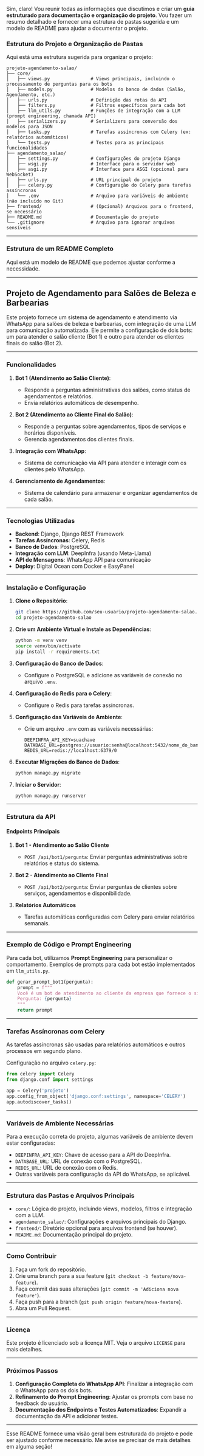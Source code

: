 Sim, claro! Vou reunir todas as informações que discutimos e criar um **guia estruturado para documentação e organização do projeto**. Vou fazer um resumo detalhado e fornecer uma estrutura de pastas sugerida e um modelo de README para ajudar a documentar o projeto.

### Estrutura do Projeto e Organização de Pastas

Aqui está uma estrutura sugerida para organizar o projeto:

```
projeto-agendamento-salao/
├── core/
│   ├── views.py               # Views principais, incluindo o processamento de perguntas para os bots
│   ├── models.py              # Modelos do banco de dados (Salão, Agendamento, etc.)
│   ├── urls.py                # Definição das rotas da API
│   ├── filters.py             # Filtros específicos para cada bot
│   ├── llm_utils.py           # Funções de integração com a LLM (prompt engineering, chamada API)
│   ├── serializers.py         # Serializers para conversão dos modelos para JSON
│   ├── tasks.py               # Tarefas assíncronas com Celery (ex: relatórios automáticos)
│   └── tests.py               # Testes para as principais funcionalidades
├── agendamento_salao/
│   ├── settings.py            # Configurações do projeto Django
│   ├── wsgi.py                # Interface para o servidor web
│   ├── asgi.py                # Interface para ASGI (opcional para WebSocket)
│   ├── urls.py                # URL principal do projeto
│   ├── celery.py              # Configuração do Celery para tarefas assíncronas
│   └── .env                   # Arquivo para variáveis de ambiente (não incluído no Git)
├── frontend/                  # (Opcional) Arquivos para o frontend, se necessário
├── README.md                  # Documentação do projeto
└── .gitignore                 # Arquivo para ignorar arquivos sensíveis
```

---

### Estrutura de um README Completo

Aqui está um modelo de README que podemos ajustar conforme a necessidade.

---

## Projeto de Agendamento para Salões de Beleza e Barbearias

Este projeto fornece um sistema de agendamento e atendimento via WhatsApp para salões de beleza e barbearias, com integração de uma LLM para comunicação automatizada. Ele permite a configuração de dois bots: um para atender o salão cliente (Bot 1) e outro para atender os clientes finais do salão (Bot 2).

---

### Funcionalidades

1. **Bot 1 (Atendimento ao Salão Cliente)**:
   - Responde a perguntas administrativas dos salões, como status de agendamentos e relatórios.
   - Envia relatórios automáticos de desempenho.

2. **Bot 2 (Atendimento ao Cliente Final do Salão)**:
   - Responde a perguntas sobre agendamentos, tipos de serviços e horários disponíveis.
   - Gerencia agendamentos dos clientes finais.

3. **Integração com WhatsApp**:
   - Sistema de comunicação via API para atender e interagir com os clientes pelo WhatsApp.

4. **Gerenciamento de Agendamentos**:
   - Sistema de calendário para armazenar e organizar agendamentos de cada salão.

---

### Tecnologias Utilizadas

- **Backend**: Django, Django REST Framework
- **Tarefas Assíncronas**: Celery, Redis
- **Banco de Dados**: PostgreSQL
- **Integração com LLM**: DeepInfra (usando Meta-Llama)
- **API de Mensagens**: WhatsApp API para comunicação
- **Deploy**: Digital Ocean com Docker e EasyPanel

---

### Instalação e Configuração

1. **Clone o Repositório**:
   ```bash
   git clone https://github.com/seu-usuario/projeto-agendamento-salao.git
   cd projeto-agendamento-salao
   ```

2. **Crie um Ambiente Virtual e Instale as Dependências**:
   ```bash
   python -m venv venv
   source venv/bin/activate
   pip install -r requirements.txt
   ```

3. **Configuração do Banco de Dados**:
   - Configure o PostgreSQL e adicione as variáveis de conexão no arquivo `.env`.

4. **Configuração do Redis para o Celery**:
   - Configure o Redis para tarefas assíncronas.

5. **Configuração das Variáveis de Ambiente**:
   - Crie um arquivo `.env` com as variáveis necessárias:
     ```
     DEEPINFRA_API_KEY=suachave
     DATABASE_URL=postgres://usuario:senha@localhost:5432/nome_do_banco
     REDIS_URL=redis://localhost:6379/0
     ```

6. **Executar Migrações do Banco de Dados**:
   ```bash
   python manage.py migrate
   ```

7. **Iniciar o Servidor**:
   ```bash
   python manage.py runserver
   ```

---

### Estrutura da API

#### Endpoints Principais

1. **Bot 1 - Atendimento ao Salão Cliente**
   - `POST /api/bot1/pergunta`: Enviar perguntas administrativas sobre relatórios e status do sistema.

2. **Bot 2 - Atendimento ao Cliente Final**
   - `POST /api/bot2/pergunta`: Enviar perguntas de clientes sobre serviços, agendamentos e disponibilidade.

3. **Relatórios Automáticos**
   - Tarefas automáticas configuradas com Celery para enviar relatórios semanais.

---

### Exemplo de Código e Prompt Engineering

Para cada bot, utilizamos **Prompt Engineering** para personalizar o comportamento. Exemplos de prompts para cada bot estão implementados em `llm_utils.py`.

```python
def gerar_prompt_bot1(pergunta):
    prompt = f"""
    Você é um bot de atendimento ao cliente da empresa que fornece o sistema de agendamento para salões. Responda apenas a perguntas sobre relatórios, configuração do sistema e status de agendamentos.
    Pergunta: {pergunta}
    """
    return prompt
```

---

### Tarefas Assíncronas com Celery

As tarefas assíncronas são usadas para relatórios automáticos e outros processos em segundo plano.

Configuração no arquivo `celery.py`:

```python
from celery import Celery
from django.conf import settings

app = Celery('projeto')
app.config_from_object('django.conf:settings', namespace='CELERY')
app.autodiscover_tasks()
```

---

### Variáveis de Ambiente Necessárias

Para a execução correta do projeto, algumas variáveis de ambiente devem estar configuradas:

- `DEEPINFRA_API_KEY`: Chave de acesso para a API do DeepInfra.
- `DATABASE_URL`: URL de conexão com o PostgreSQL.
- `REDIS_URL`: URL de conexão com o Redis.
- Outras variáveis para configuração da API do WhatsApp, se aplicável.

---

### Estrutura das Pastas e Arquivos Principais

- `core/`: Lógica do projeto, incluindo views, modelos, filtros e integração com a LLM.
- `agendamento_salao/`: Configurações e arquivos principais do Django.
- `frontend/`: Diretório opcional para arquivos frontend (se houver).
- `README.md`: Documentação principal do projeto.

---

### Como Contribuir

1. Faça um fork do repositório.
2. Crie uma branch para a sua feature (`git checkout -b feature/nova-feature`).
3. Faça commit das suas alterações (`git commit -m 'Adiciona nova feature'`).
4. Faça push para a branch (`git push origin feature/nova-feature`).
5. Abra um Pull Request.

---

### Licença

Este projeto é licenciado sob a licença MIT. Veja o arquivo `LICENSE` para mais detalhes.

---

### Próximos Passos

1. **Configuração Completa do WhatsApp API**: Finalizar a integração com o WhatsApp para os dois bots.
2. **Refinamento do Prompt Engineering**: Ajustar os prompts com base no feedback do usuário.
3. **Documentação dos Endpoints e Testes Automatizados**: Expandir a documentação da API e adicionar testes.

---

Esse README fornece uma visão geral bem estruturada do projeto e pode ser ajustado conforme necessário. Me avise se precisar de mais detalhes em alguma seção!
